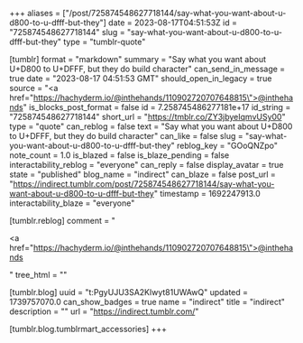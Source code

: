 +++
aliases = ["/post/725874548627718144/say-what-you-want-about-u-d800-to-u-dfff-but-they"]
date = 2023-08-17T04:51:53Z
id = "725874548627718144"
slug = "say-what-you-want-about-u-d800-to-u-dfff-but-they"
type = "tumblr-quote"

[tumblr]
format = "markdown"
summary = "Say what you want about U+D800 to U+DFFF, but they do build character"
can_send_in_message = true
date = "2023-08-17 04:51:53 GMT"
should_open_in_legacy = true
source = "<a href=\"https://hachyderm.io/@inthehands/110902720707648815\">@inthehands</a>"
is_blocks_post_format = false
id = 7.258745486277181e+17
id_string = "725874548627718144"
short_url = "https://tmblr.co/ZY3jbyeIqmvUSy00"
type = "quote"
can_reblog = false
text = "Say what you want about U+D800 to U+DFFF, but they do build character"
can_like = false
slug = "say-what-you-want-about-u-d800-to-u-dfff-but-they"
reblog_key = "GOoQNZpo"
note_count = 1.0
is_blazed = false
is_blaze_pending = false
interactability_reblog = "everyone"
can_reply = false
display_avatar = true
state = "published"
blog_name = "indirect"
can_blaze = false
post_url = "https://indirect.tumblr.com/post/725874548627718144/say-what-you-want-about-u-d800-to-u-dfff-but-they"
timestamp = 1692247913.0
interactability_blaze = "everyone"

[tumblr.reblog]
comment = "<p><a href=\"https://hachyderm.io/@inthehands/110902720707648815\">@inthehands</a></p>"
tree_html = ""

[tumblr.blog]
uuid = "t:PgyUJU3SA2Klwyt81UWAwQ"
updated = 1739757070.0
can_show_badges = true
name = "indirect"
title = "indirect"
description = ""
url = "https://indirect.tumblr.com/"

[tumblr.blog.tumblrmart_accessories]
+++

